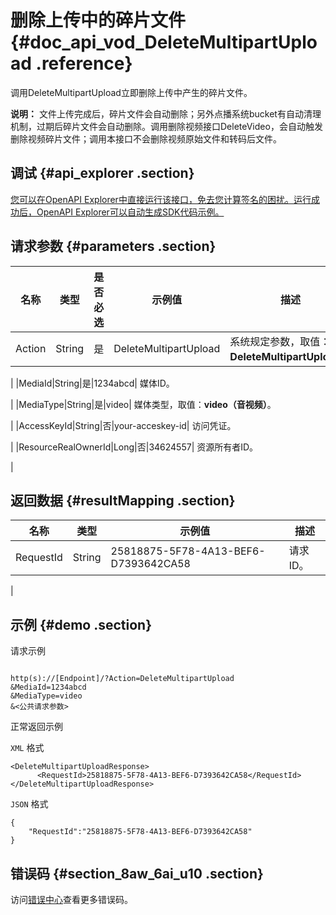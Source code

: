 # 删除上传中的碎片文件 {#doc_api_vod_DeleteMultipartUpload .reference}

调用DeleteMultipartUpload立即删除上传中产生的碎片文件。

**说明：** 文件上传完成后，碎片文件会自动删除；另外点播系统bucket有自动清理机制，过期后碎片文件会自动删除。调用删除视频接口DeleteVideo，会自动触发删除视频碎片文件；调用本接口不会删除视频原始文件和转码后文件。

## 调试 {#api_explorer .section}

[您可以在OpenAPI Explorer中直接运行该接口，免去您计算签名的困扰。运行成功后，OpenAPI Explorer可以自动生成SDK代码示例。](https://api.aliyun.com/#product=vod&api=DeleteMultipartUpload&type=RPC&version=2017-03-21)

## 请求参数 {#parameters .section}

|名称|类型|是否必选|示例值|描述|
|--|--|----|---|--|
|Action|String|是|DeleteMultipartUpload| 系统规定参数，取值：**DeleteMultipartUpload**。

 |
|MediaId|String|是|1234abcd| 媒体ID。

 |
|MediaType|String|是|video| 媒体类型，取值：**video（音视频）**。

 |
|AccessKeyId|String|否|your-acceskey-id| 访问凭证。

 |
|ResourceRealOwnerId|Long|否|34624557| 资源所有者ID。

 |

## 返回数据 {#resultMapping .section}

|名称|类型|示例值|描述|
|--|--|---|--|
|RequestId|String|25818875-5F78-4A13-BEF6-D7393642CA58| 请求ID。

 |

## 示例 {#demo .section}

请求示例

``` {#request_demo}

http(s)://[Endpoint]/?Action=DeleteMultipartUpload
&MediaId=1234abcd
&MediaType=video
&<公共请求参数>

```

正常返回示例

`XML` 格式

``` {#xml_return_success_demo}
<DeleteMultipartUploadResponse>
	  <RequestId>25818875-5F78-4A13-BEF6-D7393642CA58</RequestId>
</DeleteMultipartUploadResponse>
```

`JSON` 格式

``` {#json_return_success_demo}
{
	"RequestId":"25818875-5F78-4A13-BEF6-D7393642CA58"
}
```

## 错误码 {#section_8aw_6ai_u10 .section}

访问[错误中心](https://error-center.aliyun.com/status/product/vod)查看更多错误码。

